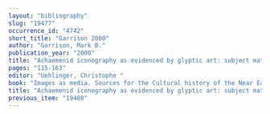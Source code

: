 ```yaml
---
layout: "bibliography"
slug: "19477"
occurrence_id: "4742"
short_title: "Garrison 2000"
author: "Garrison, Mark B."
publication_year: "2000"
title: "Achaemenid iconography as evidenced by glyptic art: subject matter, social function, audience and diffusion"
pages: "115-163"
editor: "Uehlinger, Christophe "
book: "Images as media. Sources for the Cultural history of the Near East and the Eastern Mediterranean (1st millennium BCE), OBO 175, (Fribourg and Göttingen)"
title: "Achaemenid iconography as evidenced by glyptic art: subject matter, social function, audience and diffusion"
previous_item: "19480"
---
```

